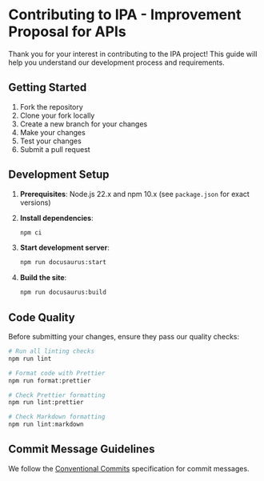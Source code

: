 # Contributing to IPA - Improvement Proposal for APIs

Thank you for your interest in contributing to the IPA project! This guide will
help you understand our development process and requirements.

## Getting Started

1. Fork the repository
2. Clone your fork locally
3. Create a new branch for your changes
4. Make your changes
5. Test your changes
6. Submit a pull request

## Development Setup

1. **Prerequisites**: Node.js 22.x and npm 10.x (see `package.json` for exact
   versions)

2. **Install dependencies**:

   ```bash
   npm ci
   ```

3. **Start development server**:

   ```bash
   npm run docusaurus:start
   ```

4. **Build the site**:
   ```bash
   npm run docusaurus:build
   ```

## Code Quality

Before submitting your changes, ensure they pass our quality checks:

```bash
# Run all linting checks
npm run lint

# Format code with Prettier
npm run format:prettier

# Check Prettier formatting
npm run lint:prettier

# Check Markdown formatting
npm run lint:markdown
```

## Commit Message Guidelines

We follow the [Conventional Commits](https://conventionalcommits.org/)
specification for commit messages.
